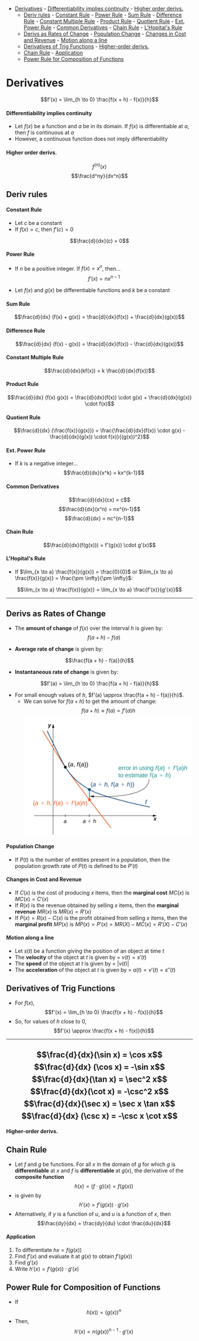 - [Derivatives](#derivatives)
			- [Differentiability implies continuity](#differentiability-implies-continuity)
			- [Higher order derivs.](#higher-order-derivs)
	- [Deriv rules](#deriv-rules)
			- [Constant Rule](#constant-rule)
			- [Power Rule](#power-rule)
			- [Sum Rule](#sum-rule)
			- [Difference Rule](#difference-rule)
			- [Constant Multiple Rule](#constant-multiple-rule)
			- [Product Rule](#product-rule)
			- [Quotient Rule](#quotient-rule)
			- [Ext. Power Rule](#ext-power-rule)
			- [Common Derivatives](#common-derivatives)
			- [Chain Rule](#chain-rule)
			- [L'Hopital's Rule](#lhopitals-rule)
	- [Derivs as Rates of Change](#derivs-as-rates-of-change)
			- [Population Change](#population-change)
			- [Changes in Cost and Revenue](#changes-in-cost-and-revenue)
			- [Motion along a line](#motion-along-a-line)
	- [Derivatives of Trig Functions](#derivatives-of-trig-functions)
			- [Higher-order derivs.](#higher-order-derivs)
	- [Chain Rule](#chain-rule)
			- [Application](#application)
	- [Power Rule for Composition of Functions](#power-rule-for-composition-of-functions)



# Derivatives
$$f'(x) = \lim_{h \to 0} \frac{f(x + h) - f(x)}{h}$$

#### Differentiability implies continuity
- Let $f(x)$ be a function and $a$ be in its domain. If $f(x)$ is differentiable at $a$, then $f$ is continuous at $a$
- However, a continuous function does not imply differentiability

#### Higher order derivs.
$$f^{(n)}(x)$$
$$\frac{d^ny}{dx^n}$$

## Deriv rules

#### Constant Rule
- Let $c$ be a constant
- If $f(x) = c$, then $f'(c) = 0$

$$\frac{d}{dx}(c) = 0$$

#### Power Rule
- If $n$ be a positive integer. If $f(x) = x^n$, then...
$$f'(x) = nx^{n-1}$$

- Let $f(x)$ and $g(x)$ be differentiable functions and $k$ be a constant
#### Sum Rule

$$\frac{d}{dx} (f(x) + g(x)) = \frac{d}{dx}(f(x)) + \frac{d}{dx}(g(x))$$

#### Difference Rule

$$\frac{d}{dx} (f(x) - g(x)) = \frac{d}{dx}(f(x)) - \frac{d}{dx}(g(x))$$
 

#### Constant Multiple Rule
$$\frac{d}{dx}(kf(x)) = k \frac{d}{dx}(f(x))$$

#### Product Rule
$$\frac{d}{dx} (f(x) g(x)) = \frac{d}{dx}(f(x)) \cdot g(x) + \frac{d}{dx}(g(x)) \cdot f(x)$$

#### Quotient Rule

$$\frac{d}{dx} (\frac{f(x)}{g(x)}) = \frac{\frac{d}{dx}(f(x)) \cdot g(x) - \frac{d}{dx}(g(x)) \cdot f(x)}{(g(x))^2}$$

#### Ext. Power Rule
- If $k$ is a negative integer...
$$\frac{d}{dx}(x^k) = kx^{k-1}$$

#### Common Derivatives
$$\frac{d}{dx}(cx) = c$$
$$\frac{d}{dx}(x^n) = nx^{n-1}$$
$$\frac{d}{dx} = nc^{n-1}$$

#### Chain Rule
$$\frac{d}{dx}(f(g(x))) = f'(g(x)) \cdot g'(x)$$

#### L'Hopital's Rule
- If $\lim_{x \to a} \frac{f(x)}{g(x)} = \frac{0}{0}$ or $\lim_{x \to a} \frac{f(x)}{g(x)} = \frac{\pm \infty}{\pm \infty}$:

$$\lim_{x \to a} \frac{f(x)}{g(x)} = \lim_{x \to a} \frac{f'(x)}{g'(x)}$$

----

## Derivs as Rates of Change

- The **amount of change** of $f(x)$ over the interval $h$ is given by:
$$f(a + h) - f(a)$$

- **Average rate of change** is given by:

$$\frac{f(a + h) - f(a)}{h}$$
- **Instantaneous rate of change** is given by:

$$f'(a) = \lim_{h \to 0} \frac{f(a + h) - f(a)}{h}$$

- For small enough values of $h$, $f'(a) \approx \frac{f(a + h) - f(a)}{h}$.
	- We can solve for $f(a + h)$ to get the amount of change:
$$f(a + h) \approx f(a) = f'(a)h$$
![](Pasted%20image%2020230428202915.png)

#### Population Change
- If $P(t)$ is the number of entities present in a population, then the population growth rate of $P(t)$ is defined to be $P'(t)$

#### Changes in Cost and Revenue
- If $C(x)$ is the cost of producing $x$ items, then the **marginal cost** $MC(x)$ is $MC(x) = C'(x)$
- If $R(x)$ is the revenue obtained by selling $x$ items, then the **marginal revenue** $MR(x)$ is $MR(x) = R'(x)$
- If $P(x) = R(x) - C(x)$ is the profit obtained from selling $x$ items, then the **marginal profit** $MP(x)$ is $MP(x) = P'(x) = MR(X) - MC(x) = R'(X) - C'(x)$

#### Motion along a line
- Let $s(t)$ be a function giving the position of an object at time $t$
- The **velocity** of the object at $t$ is given by = $v(t) = s'(t)$
- The **speed** of the object at $t$ is given by = $|v(t)|$
- The **acceleration** of the object at $t$ is given by = $a(t) = v'(t) = s''(t)$

## Derivatives of Trig Functions
- For $f(x)$,
$$f'(x) = \lim_{h \to 0} \frac{f(x + h) - f(x)}{h}$$
- So, for values of $h$ close to $0$,
$$f'(x) \approx \frac{f(x + h) - f(x)}{h}$$
----
$$\frac{d}{dx}(\sin x) = \cos x$$
$$\frac{d}{dx} (\cos x) = -\sin x$$
$$\frac{d}{dx}(\tan x) = \sec^2 x$$
$$\frac{d}{dx}(\cot x) = -\csc^2 x$$
$$\frac{d}{dx}(\sec x) = \sec x \tan x$$
$$\frac{d}{dx} (\csc x) = -\csc x \cot x$$
----
#### Higher-order derivs.

## Chain Rule
- Let $f$ and $g$ be functions. For all $x$ in the domain of $g$ for which $g$ is **differentiable** at $x$ and $f$ is **differentiable** at $g(x)$, the derivative of the **composite function**
$$h(x) = (f \cdot g)(x) = f(g(x))$$
- is given by
$$h'(x) = f'(g(x)) \cdot g'(x)$$
- Alternatively, if $y$ is a function of $u$, and $u$ is a function of $x$, then
$$\frac{dy}{dx} = \frac{dy}{du} \cdot \frac{du}{dx}$$

#### Application
1. To differentiate $hx = f(g(x))$
2. Find $f'(x)$ and evaluate it at $g(x)$ to obtain $f'(g(x))$
3. Find $g'(x)$
4. Write $h'(x) = f'(g(x)) \cdot g'(x)$


## Power Rule for Composition of Functions
- If $$h(x)) = (g(x))^n$$
- Then, $$h'(x) = n(g(x))^{n-1} \cdot g'(x)$$

